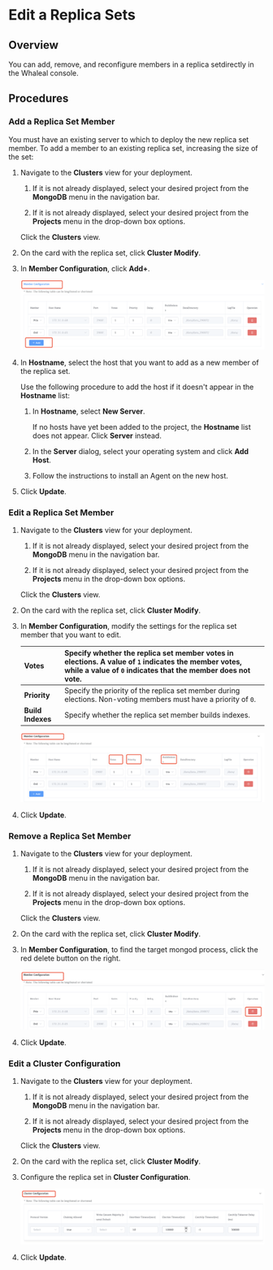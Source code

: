 # Edit a Replica Sets

## Overview

You can add, remove, and reconfigure members in a replica setdirectly in the Whaleal console.

## Procedures

### Add a Replica Set Member

You must have an existing server to which to deploy the new replica set member. To add a member to an existing replica set, increasing the size of the set:

1. Navigate to the **Clusters** view for your deployment.

    1. If it is not already displayed, select your desired project from the **MongoDB** menu in the navigation bar.

    2. If it is not already displayed, select your desired project from the **Projects** menu in the drop-down box options.

     Click the **Clusters** view.

2. On the card with the replica set, click **Cluster Modify**.

3. In **Member Configuration**, click **Add+**.

     ![image-20240625133723128](../../images/whaleal-platform/05-manage-deployment/add.png)

4. In **Hostname**, select the host that you want to add as a new member of the replica set.

      Use the following procedure to add the host if it doesn't appear in the **Hostname** list:

      1. In **Hostname**, select **New Server**.

           If no hosts have yet been added to the project, the **Hostname** list does not appear. Click **Server** instead.

      2. In the **Server** dialog, select your operating system and click **Add Host**.

      3. Follow the instructions to install an Agent on the new host.

5. Click **Update**.

### Edit a Replica Set Member

1. Navigate to the **Clusters** view for your deployment.

    1. If it is not already displayed, select your desired project from the **MongoDB** menu in the navigation bar.

    2. If it is not already displayed, select your desired project from the **Projects** menu in the drop-down box options.

     Click the **Clusters** view.

2. On the card with the replica set, click **Cluster Modify**.

3. In **Member Configuration**, modify the settings for the replica set member that you want to edit.

     

     | **Votes**         | Specify whether the replica set member votes in elections. A value of `1` indicates the member votes, while a value of `0` indicates that the member does not vote. |
     | :---------------- | :----------------------------------------------------------- |
     | **Priority**      | Specify the priority of the replica set member during elections. Non-voting members must have a priority of `0`. |
     | **Build Indexes** | Specify whether the replica set member builds indexes.       |

     ![edit](../../images/whaleal-platform/05-manage-deployment/edit.png)

4. Click **Update**.

### Remove a Replica Set Member

1. Navigate to the **Clusters** view for your deployment.

    1. If it is not already displayed, select your desired project from the **MongoDB** menu in the navigation bar.

    2. If it is not already displayed, select your desired project from the **Projects** menu in the drop-down box options.

     Click the **Clusters** view.

2. On the card with the replica set, click **Cluster Modify**.

3. In **Member Configuration**, to find the target mongod process, click the red delete button on the right.

     ![image-20240625133723128](../../images/whaleal-platform/05-manage-deployment/delete.png)

1. Click **Update**.

### Edit a Cluster Configuration

1. Navigate to the **Clusters** view for your deployment.

    1. If it is not already displayed, select your desired project from the **MongoDB** menu in the navigation bar.

    2. If it is not already displayed, select your desired project from the **Projects** menu in the drop-down box options.

     Click the **Clusters** view.

2. On the card with the replica set, click **Cluster Modify**.

3. Configure the replica set in **Cluster Configuration**.

     ![cluserConfig](../../images/whaleal-platform/05-manage-deployment/config.png)

1. Click **Update**.

